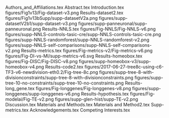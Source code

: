 Authors_and_Affiliations.tex
Abstract.tex
Introduction.tex
figures/Fig1v13/Fig-dataset-v3.png
Results-dataset2.tex
figures/Fig1v13bSupp/supp-datasetV2a.png
figures/supp-datasetV2b1/supp-dataset-v3.png
figures/supp-panneuronal/supp-panneuronal.png
Results-NNLS.tex
figures/Fig-NNLS/Fig-NNLS-v6.png
figures/supp-NNLS-controls-tasic-cre/supp-NNLS-controls-tasic-cre.png
figures/supp-NNLS-randomforest/supp-NNLS-randomforest-v2.png
figures/supp-NNLS-self-comparisons/supp-NNLS-self-comparisons-v2.png
Results-metrics.tex
figures/Fig-metrics-v2/Fig-metrics-v6.png
figures/Fig-DI-vs-MI/supp-metrics-v6.svg
Results-homeobox.tex
figures/Fig-DISC/Fig-DISC-v8.png
figures/supp-homeobox-v3/supp-homeobox-v4.png
Results-code2.tex
figures/2017-06-27-tree8c-using-c6-TF3-v6-newdivision-eth0.2/Fig-tree-8c.png
figures/supp-tree-8-with-divisionconstraints/supp-tree-8-with-divisionconstraints.png
figures/supp-tree-10-no-constraints/supp-tree-10-no-constraints.png
Results-long_gene.tex
figures/Fig-longgenes/Fig-longgenes-v8.png
figures/supp-longgenes/supp-longgenes-v6.png
Results-hypothesis.tex
figures/Fig-modelai/Fig-TE-v2.png
figures/supp-glen-hist/supp-TE-v2.png
Discussion.tex
Materials and Methods.tex
Materials and Method2.tex
Supp-metrics.tex
Acknowledgements.tex
Competing Interests.tex